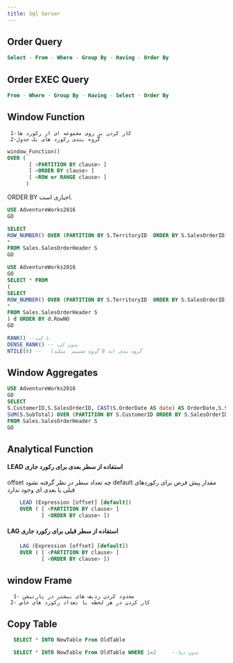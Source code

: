 ```yaml
---
title: Sql Server
---
```



## Order Query

```sql
Select - From - Where - Group By - Having - Order By
```

## Order EXEC Query

```sql
From - Where - Group By - Having - Select - Order By
```

## Window Function

```list
 کار کردن بر روی مجموعه ای از رکورد ها-1
 2-گروه بندی رکورد های یک جدول
```

```sql
window_Function() 
OVER (   
       [ <PARTITION BY clause> ]  
       [ <ORDER BY clause> ]   
       [ <ROW or RANGE clause> ]  
      ) 
```

ORDER BY اجباری است.

```sql
USE AdventureWorks2016
GO

SELECT
ROW_NUMBER() OVER (PARTITION BY S.TerritoryID  ORDER BY S.SalesOrderID) as RowNO,
*
FROM Sales.SalesOrderHeader S
GO

```

```sql
USE AdventureWorks2016
GO
SELECT * FROM
(
SELECT
ROW_NUMBER() OVER (PARTITION BY S.TerritoryID  ORDER BY S.SalesOrderID) as RowNO,
*
FROM Sales.SalesOrderHeader S
) d ORDER BY d.RowNO
GO 
```


```sql
RANK() --با کپ
DENSE_RANK() -- بدون کپ
NTILE(8) --   گروه بندی (به 8 گروه تقسیم  میکند)
```



## Window Aggregates

```sql
USE AdventureWorks2016
GO
SELECT
S.CustomerID,S.SalesOrderID, CAST(S.OrderDate AS date) AS OrderDate,S.SubTotal,
SUM(S.SubTotal) OVER (PARTITION BY S.CustomerID ORDER BY S.SalesOrderID) AS SubTotal
FROM Sales.SalesOrderHeader S
GO
```

## Analytical Function

#### LEAD  استفاده از سطر بعدی برای رکورد جاری

offset چه تعداد سطر در نظر گرفته نشود
default مقدار پیش فرض برای رکوردهای قبلی یا بعدی ای وجود ندارد

```sql
    LEAD (Expression [offset] [default])
    OVER ( [ <PARTITION BY clause> ]  
           [ <ORDER BY clause> ]) 
```
#### LAG  استفاده از سطر قبلی برای رکورد جاری


```sql
    LAG (Expression [offset] [default])
    OVER ( [ <PARTITION BY clause> ]  
           [ <ORDER BY clause> ]) 
```
## window Frame

```list
  محدود کردن ردیف های بیشتر در پارتیشن -1
 2- کار کردن در هر لحظه با تعداد رکورد های خاص
```


## Copy Table 

```sql
  SELECT * INTO NewTable From OldTable

  SELECT * INTO NewTable From OldTable WHERE 1=2     --بدون دیتا

```
